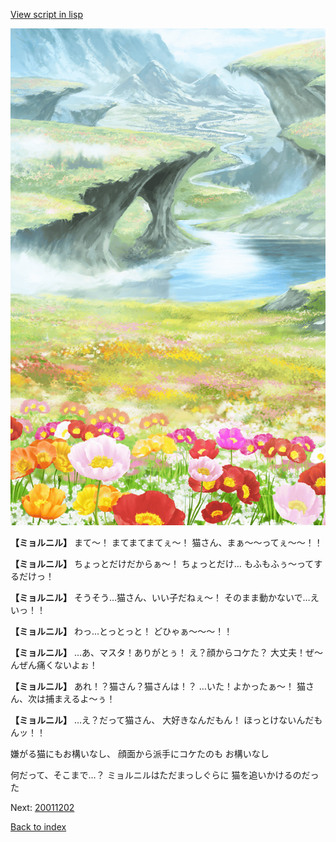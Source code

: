 [View script in lisp](../scripts/20011201.txt)

![flower_garden.png](../images/backgrounds/flower_garden.png)

**【ミョルニル】**
まて〜！
まてまてまてぇ〜！
猫さん、まぁ〜〜ってぇ〜〜！！

**【ミョルニル】**
ちょっとだけだからぁ〜！
ちょっとだけ…
もふもふぅ〜ってするだけっ！

**【ミョルニル】**
そうそう…猫さん、いい子だねぇ〜！
そのまま動かないで…えいっ！！

**【ミョルニル】**
わっ…とっとっと！
どひゃぁ〜〜〜！！

**【ミョルニル】**
…あ、マスタ！ありがとぅ！
え？顔からコケた？
大丈夫！ぜ〜んぜん痛くないよぉ！

**【ミョルニル】**
あれ！？猫さん？猫さんは！？
…いた！よかったぁ〜！
猫さん、次は捕まえるよ〜ぅ！

**【ミョルニル】**
…え？だって猫さん、
大好きなんだもん！
ほっとけないんだもんッ！！

嫌がる猫にもお構いなし、
顔面から派手にコケたのも
お構いなし

何だって、そこまで…？
ミョルニルはただまっしぐらに
猫を追いかけるのだった

Next: [20011202](20011202.md)

[Back to index](index.md)
